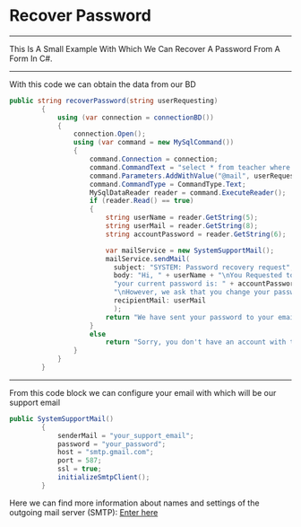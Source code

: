 #  Recover Password

------------

This Is A Small Example With Which We Can Recover A Password From A Form In C#.

------------

With this code we can obtain the data from our BD

```csharp
public string recoverPassword(string userRequesting)
        {
            using (var connection = connectionBD())
            {
                connection.Open();
                using (var command = new MySqlCommand())
                {
                    command.Connection = connection;
                    command.CommandText = "select * from teacher where email=@mail";
                    command.Parameters.AddWithValue("@mail", userRequesting);
                    command.CommandType = CommandType.Text;
                    MySqlDataReader reader = command.ExecuteReader();
                    if (reader.Read() == true)
                    {
                        string userName = reader.GetString(5);
                        string userMail = reader.GetString(8);
                        string accountPassword = reader.GetString(6);

                        var mailService = new SystemSupportMail();
                        mailService.sendMail(
                          subject: "SYSTEM: Password recovery request",
                          body: "Hi, " + userName + "\nYou Requested to Recover your password.\n" +
                          "your current password is: " + accountPassword +
                          "\nHowever, we ask that you change your password inmediately once you enter the system.",
                          recipientMail: userMail
                          );
                        return "We have sent your password to your email.";
                    }
                    else
                        return "Sorry, you don't have an account with that email.";
                }
            }
        }
```

------------

From this code block we can configure your email with which will be our support email

```csharp
public SystemSupportMail()
        {
            senderMail = "your_support_email";
            password = "your_password";
            host = "smtp.gmail.com";
            port = 587;
            ssl = true;
            initializeSmtpClient();
        }
```
Here we can find more information about names and settings of the outgoing mail server (SMTP): [Enter here](https://support.microsoft.com/es-es/topic/c%C3%B3mo-configurar-una-cuenta-de-correo-electr%C3%B3nico-de-internet-en-outlook-2013-o-2016-3d900107-3c86-a326-6b8c-f214d10a6017 "Enter here")
